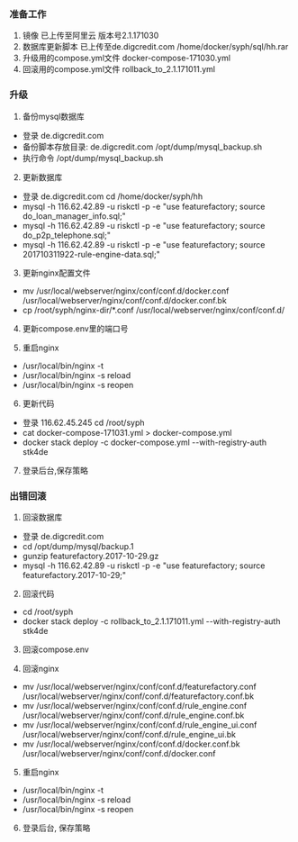 ### 准备工作
1. 镜像  已上传至阿里云 版本号2.1.171030
2. 数据库更新脚本  已上传至de.digcredit.com  /home/docker/syph/sql/hh.rar
3. 升级用的compose.yml文件  docker-compose-171030.yml
4. 回滚用的compose.yml文件  rollback_to_2.1.171011.yml

### 升级
1. 备份mysql数据库
- 登录 de.digcredit.com  
- 备份脚本存放目录:  de.digcredit.com  /opt/dump/mysql_backup.sh
- 执行命令  /opt/dump/mysql_backup.sh

2. 更新数据库
- 登录 de.digcredit.com  cd /home/docker/syph/hh
- mysql -h 116.62.42.89 -u riskctl -p -e "use featurefactory; source do_loan_manager_info.sql;" 
- mysql -h 116.62.42.89 -u riskctl -p -e "use featurefactory; source do_p2p_telephone.sql;"
- mysql -h 116.62.42.89 -u riskctl -p -e "use featurefactory; source 201710311922-rule-engine-data.sql;"

3. 更新nginx配置文件
- mv  /usr/local/webserver/nginx/conf/conf.d/docker.conf  /usr/local/webserver/nginx/conf/conf.d/docker.conf.bk
- cp  /root/syph/nginx-dir/*.conf   /usr/local/webserver/nginx/conf/conf.d/

4. 更新compose.env里的端口号

5. 重启nginx 
- /usr/local/bin/nginx -t
- /usr/local/bin/nginx -s reload
- /usr/local/bin/nginx -s reopen

6. 更新代码
- 登录 116.62.45.245   cd /root/syph
- cat docker-compose-171031.yml > docker-compose.yml
- docker stack deploy -c  docker-compose.yml --with-registry-auth  stk4de

7. 登录后台,保存策略
   
### 出错回滚
1. 回滚数据库
- 登录 de.digcredit.com  
- cd /opt/dump/mysql/backup.1
- gunzip featurefactory.2017-10-29.gz
- mysql -h 116.62.42.89 -u riskctl -p -e "use featurefactory; source featurefactory.2017-10-29;" 

2. 回滚代码
- cd /root/syph
- docker stack deploy -c rollback_to_2.1.171011.yml --with-registry-auth  stk4de

3. 回滚compose.env

4. 回滚nginx
- mv  /usr/local/webserver/nginx/conf/conf.d/featurefactory.conf  /usr/local/webserver/nginx/conf/conf.d/featurefactory.conf.bk
- mv  /usr/local/webserver/nginx/conf/conf.d/rule_engine.conf  /usr/local/webserver/nginx/conf/conf.d/rule_engine.conf.bk
- mv  /usr/local/webserver/nginx/conf/conf.d/rule_engine_ui.conf  /usr/local/webserver/nginx/conf/conf.d/rule_engine_ui.bk
- mv  /usr/local/webserver/nginx/conf/conf.d/docker.conf.bk  /usr/local/webserver/nginx/conf/conf.d/docker.conf

5. 重启nginx
- /usr/local/bin/nginx -t
- /usr/local/bin/nginx -s reload
- /usr/local/bin/nginx -s reopen

6. 登录后台, 保存策略
   

